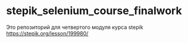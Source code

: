 # stepik_selenium_course_finalwork
Это репозиторий для четвертого модуля курса stepik https://stepik.org/lesson/199980/
